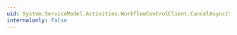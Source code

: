 ```yaml
---
uid: System.ServiceModel.Activities.WorkflowControlClient.CancelAsync(System.Guid,System.Object)
internalonly: False
---
```

